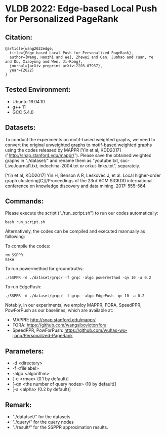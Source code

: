 # VLDB 2022: Edge-based Local Push for Personalized PageRank

## Citation:
```
@article{wang2022edge,
  title={Edge-based Local Push for Personalized PageRank},
  author={Wang, Hanzhi and Wei, Zhewei and Gan, Junhao and Yuan, Ye and Du, Xiaoyong and Wen, Ji-Rong},
  journal={arXiv preprint arXiv:2203.07937},
  year={2022}
}
```



## Tested Environment:
- Ubuntu 16.04.10
- g++ 11
- GCC 5.4.0


## Datasets:
To conduct the experiments on motif-based weighted graphs, we need to convert the original unweighted graphs to motif-based weighted graphs using the codes released by MAPPR [Yin et al, KDD2017] ("http://snap.stanford.edu/mappr/"). Please save the obtained weighted graphs in "./dataset/" and rename them as "youtube.txt, soc-LiveJournal1.txt, indochina-2004.txt or orkut-links.txt", separately. 


[Yin et al, KDD2017] Yin H, Benson A R, Leskovec J, et al. Local higher-order graph clustering[C]//Proceedings of the 23rd ACM SIGKDD international conference on knowledge discovery and data mining. 2017: 555-564.




## Commands:
Please execute the script ("./run_script.sh") to run our codes automatically: 
```
bash run_script.sh
```


Alternatively, the codes can be compiled and executed mannually as following: 

To compile the codes: 
```
rm SSPPR
make
```

To run powermethod for groundtruths: 
```
./SSPPR -d ./dataset/grqc/ -f grqc -algo powermethod -qn 10 -a 0.2
```


To run EdgePush: 
```
./SSPPR -d ./dataset/grqc/ -f grqc -algo EdgePush -qn 10 -a 0.2
```

Notably, in our experiments, we employ MAPPR, FORA, SpeedPPR, PowForPush as our baselines, which are available at: 
* MAPPR: http://snap.stanford.edu/mappr/
* FORA: https://github.com/wangsibovictor/fora
* SpeedPPR, PowForPush: https://github.com/wuhao-wu-jiang/Personalized-PageRank




## Parameters:
- -d \<directory\> 
- -f \<filelabel\>
- -algo \<algorithm\>
- [-e \<rmax\> (0.1 by default)]
- [-qn \<the number of query nodes\> (10 by default)]
- [-a \<alpha\> (0.2 by default)]



## Remark:
* "./datatset/" for the datasets 
* "./query/" for the query nodes
* "./result/" for the SSPPR approximation results. 
